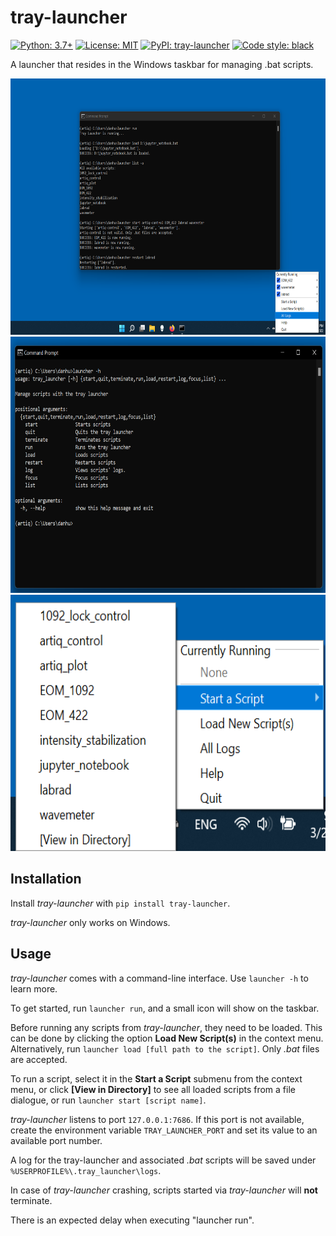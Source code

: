 # tray-launcher

[![Python: 3.7+](https://img.shields.io/badge/python-3.7+-blue.svg)](https://docs.python.org/3.7/)
[![License: MIT](https://img.shields.io/badge/License-MIT-yellow.svg)](https://opensource.org/licenses/MIT)
[![PyPI: tray-launcher](https://img.shields.io/pypi/v/tray-launcher)](https://pypi.org/project/tray-launcher/)
[![Code style: black](https://img.shields.io/badge/code%20style-black-000000.svg)](https://github.com/psf/black)

A launcher that resides in the Windows taskbar for managing .bat scripts.

<img src="https://github.com/Jayich-Lab/tray-launcher/raw/td-readme/tray_launcher_at_work.png" width="620" height="410">
<img src="https://github.com/Jayich-Lab/tray-launcher/raw/td-readme/tray_launcher_help_message.png" width="620" height="410">
<img src="https://github.com/Jayich-Lab/tray-launcher/raw/td-readme/tray_launcher_contextmenu.png" width="620" height="410">

## Installation

Install *tray-launcher* with `pip install tray-launcher`.

*tray-launcher* only works on Windows. 

## Usage

*tray-launcher* comes with a command-line interface. Use `launcher -h` to learn more.

To get started, run `launcher run`, and a small icon will show on the taskbar.

Before running any scripts from *tray-launcher*, they need to be loaded. This can be done by clicking the option **Load New Script(s)** in the context menu. Alternatively, run `launcher load [full path to the script]`. Only *.bat* files are accepted.

To run a script, select it in the **Start a Script** submenu from the context menu, or click **[View in Directory]** to see all loaded scripts from a file dialogue, or run `launcher start [script name]`.

*tray-launcher* listens to port `127.0.0.1:7686`. If this port is not available, create the environment variable `TRAY_LAUNCHER_PORT` and set its value to an available port number.

A log for the tray-launcher and associated *.bat* scripts will be saved under `%USERPROFILE%\.tray_launcher\logs`.

In case of *tray-launcher* crashing, scripts started via *tray-launcher* will **not** terminate.

There is an expected delay when executing "launcher run".
